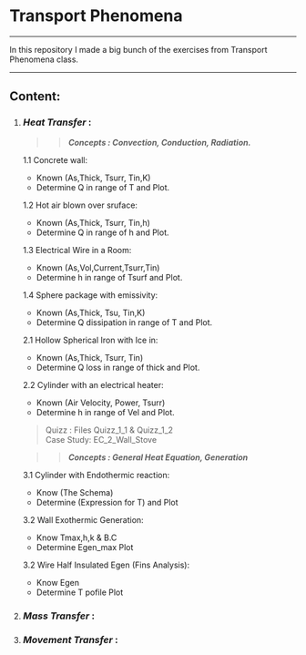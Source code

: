 # Transport Phenomena
___
In this repository I made a big bunch of the exercises 
from Transport Phenomena class.
___
## **Content:**
1. ### _Heat Transfer_ :  
   >> **_Concepts : Convection, Conduction, Radiation._**  
  
   1.1 Concrete wall:  
     * Known (As,Thick, Tsurr, Tin,K)  
     * Determine Q in range of T and Plot.
    
   1.2 Hot air blown over sruface:
      * Known (As,Thick, Tsurr, Tin,h)
      * Determine Q in range of h and Plot. 
    
   1.3 Electrical Wire in a Room:
      * Known (As,Vol,Current,Tsurr,Tin)
      * Determine h in range of Tsurf and Plot.

   1.4 Sphere package with emissivity:
      * Known (As,Thick, Tsu, Tin,K)
      * Determine Q dissipation in range of T and Plot.
   
   2.1 Hollow Spherical Iron with Ice in:
      * Known (As,Thick, Tsurr, Tin)
      * Determine Q loss in range of thick and Plot.
   
   2.2 Cylinder with an electrical heater:
      * Known (Air Velocity, Power, Tsurr)
      * Determine h in range of Vel and Plot.  
   >Quizz : Files Quizz_1_1 & Quizz_1_2  
    Case Study: EC_2_Wall_Stove

   >>**_Concepts : General Heat Equation, Generation_**  
   
   3.1 Cylinder with Endothermic reaction:  
      * Know (The Schema)
      * Determine (Expression for T) and Plot
   
   3.2 Wall Exothermic Generation:  
      * Know Tmax,h,k & B.C
      * Determine Egen_max Plot
   
   3.2 Wire Half Insulated Egen (Fins Analysis):  
      * Know Egen
      * Determine T pofile Plot
 
2. ### _Mass Transfer_ :  
   

2. ### _Movement Transfer_ : 
     



